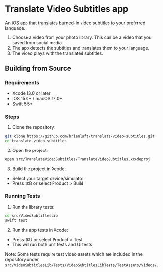 # Translate Video Subtitles app

An iOS app that translates burned-in video subtitles to your preferred language.

1. Choose a video from your photo library. This can be a video that you saved from social media.
2. The app detects the subtitles and translates them to your language.
3. The video plays with the translated subtitles.

## Building from Source

### Requirements
- Xcode 13.0 or later
- iOS 15.0+ / macOS 12.0+
- Swift 5.5+

### Steps

1. Clone the repository:
```bash
git clone https://github.com/brianluft/translate-video-subtitles.git
cd translate-video-subtitles
```

2. Open the project:
```bash
open src/TranslateVideoSubtitles/TranslateVideoSubtitles.xcodeproj
```

3. Build the project in Xcode:
- Select your target device/simulator
- Press ⌘B or select Product > Build

### Running Tests

1. Run the library tests:
```bash
cd src/VideoSubtitlesLib
swift test
```

2. Run the app tests in Xcode:
- Press ⌘U or select Product > Test
- This will run both unit tests and UI tests

Note: Some tests require test video assets which are included in the repository under `src/VideoSubtitlesLib/Tests/VideoSubtitlesLibTests/TestAssets/Videos/`.
